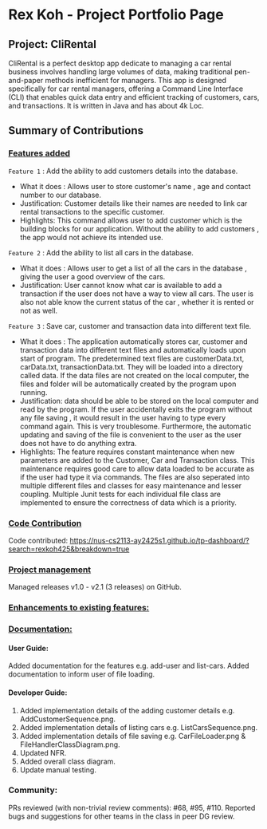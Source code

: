 # Rex Koh - Project Portfolio Page

## Project: CliRental

CliRental is a perfect desktop app dedicate to managing a car rental business involves handling large volumes
of data, making traditional pen-and-paper methods inefficient for managers. This app is designed specifically for car
rental managers, offering a Command Line Interface (CLI) that enables quick data entry and efficient tracking of
customers, cars, and transactions. It is written in Java and has about 4k Loc.

## Summary of Contributions

### <u>Features added</u>

`Feature 1` : Add the ability to add customers details into the database.

* What it does : Allows user to store customer's name , age and contact number to our database.
* Justification: Customer details like their names are needed to link car rental transactions to the specific customer.
* Highlights: This command allows user to add customer which is the building blocks for our application. Without the 
ability to add customers , the app would not achieve its intended use.

`Feature 2` : Add the ability to list all cars in the database.

* What it does : Allows user to get a list of all the cars in the database , giving the user a 
good overview of the cars.
* Justification: User cannot know what car is available to add a transaction if the user does not have a way to view 
all cars. The user is also not able know the current status of the car , whether it is rented or not as well.

`Feature 3` : Save car, customer and transaction data into different text file.

* What it does : The application automatically stores car, customer and transaction data into different text files and 
automatically loads upon start of program. The predetermined text files are customerData.txt, carData.txt,
transactionData.txt. They will be loaded into a directory called data. If the data files are not created on the local
computer, the files and folder will be automatically created by the program upon running.
* Justification: data should be able to be stored on the local computer and read by the program. If the user 
accidentally exits the program without any file saving , it would result in the user having to type every command again.
This is very troublesome. Furthermore, the automatic updating and saving of the file is convenient to the user as the 
user does not have to do anything extra. 
* Highlights: The feature requires constant maintenance when new parameters are added to the Customer, Car and 
Transaction class. This maintenance requires good care to allow data loaded to be accurate as if the user had type it 
via commands. The files are also seperated into multiple different files and classes for easy maintenance and lesser 
coupling. Multiple Junit tests for each individual file class are implemented to ensure the correctness of data which 
is a priority.

### <u>Code Contribution</u>

Code contributed: https://nus-cs2113-ay2425s1.github.io/tp-dashboard/?search=rexkoh425&breakdown=true

### <u>Project management</u>

Managed releases v1.0 - v2.1 (3 releases) on GitHub.

### <u>Enhancements to existing features:</u>



### <u>Documentation:</u>
#### User Guide:
Added documentation for the features e.g. add-user and list-cars.
Added documentation to inform user of file loading.
#### Developer Guide:
1) Added implementation details of the adding customer details e.g. AddCustomerSequence.png.
2) Added implementation details of listing cars e.g. ListCarsSequence.png.
3) Added implementation details of file saving e.g. CarFileLoader.png & FileHandlerClassDiagram.png.
4) Updated NFR.
5) Added overall class diagram.
6) Update manual testing.

### Community:
PRs reviewed (with non-trivial review comments): #68, #95, #110.
Reported bugs and suggestions for other teams in the class in peer DG review.

